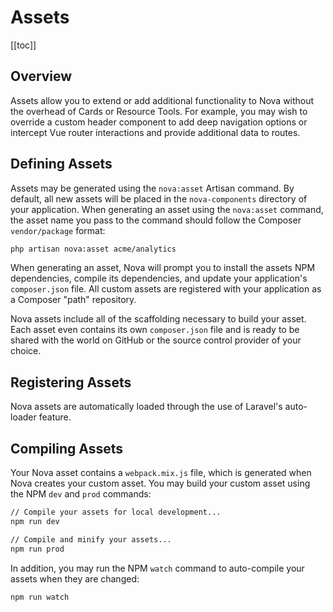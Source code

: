 # Assets

[[toc]]

## Overview

Assets allow you to extend or add additional functionality to Nova without the overhead of Cards or Resource Tools. For example, you may wish to override a custom header component to add deep navigation options or intercept Vue router interactions and provide additional data to routes.

## Defining Assets

Assets may be generated using the `nova:asset` Artisan command. By default, all new assets will be placed in the `nova-components` directory of your application. When generating an asset using the `nova:asset` command, the asset name you pass to the command should follow the Composer `vendor/package` format:

```bash
php artisan nova:asset acme/analytics
```

When generating an asset, Nova will prompt you to install the assets NPM dependencies, compile its dependencies, and update your application's `composer.json` file. All custom assets are registered with your application as a Composer "path" repository.

Nova assets include all of the scaffolding necessary to build your asset. Each asset even contains its own `composer.json` file and is ready to be shared with the world on GitHub or the source control provider of your choice.

## Registering Assets

Nova assets are automatically loaded through the use of Laravel's auto-loader feature.

## Compiling Assets

Your Nova asset contains a `webpack.mix.js` file, which is generated when Nova creates your custom asset. You may build your custom asset using the NPM `dev` and `prod` commands:

```bash
// Compile your assets for local development...
npm run dev

// Compile and minify your assets...
npm run prod
```

In addition, you may run the NPM `watch` command to auto-compile your assets when they are changed:

```bash
npm run watch
```
